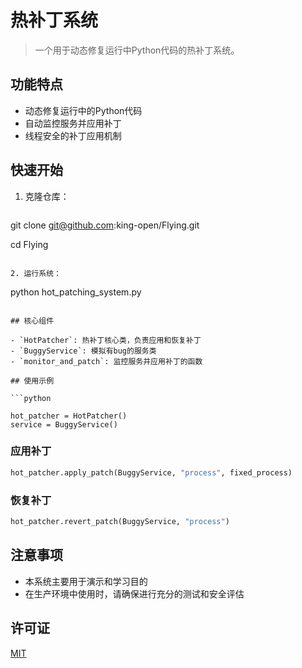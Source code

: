 # 热补丁系统

> 一个用于动态修复运行中Python代码的热补丁系统。

## 功能特点

- 动态修复运行中的Python代码
- 自动监控服务并应用补丁
- 线程安全的补丁应用机制

## 快速开始

1. 克隆仓库：

   ```bash

  git clone git@github.com:king-open/Flying.git 

  cd Flying
   ```

2. 运行系统：

   ```
   python hot_patching_system.py
   ```

## 核心组件

- `HotPatcher`: 热补丁核心类，负责应用和恢复补丁
- `BuggyService`: 模拟有bug的服务类
- `monitor_and_patch`: 监控服务并应用补丁的函数

## 使用示例

```python

hot_patcher = HotPatcher()
service = BuggyService()

```
### 应用补丁 

```python
hot_patcher.apply_patch(BuggyService, "process", fixed_process)

```

### 恢复补丁

```python
hot_patcher.revert_patch(BuggyService, "process")
```


## 注意事项

- 本系统主要用于演示和学习目的
- 在生产环境中使用时，请确保进行充分的测试和安全评估


## 许可证

[MIT](https://choosealicense.com/licenses/mit/)
